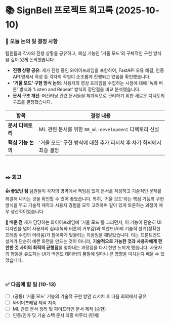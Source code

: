 # 📚 SignBell 프로젝트 회고록 (2025-10-10)

### 📌 오늘 논의 및 결정 사항
팀원들과 각자의 진행 상황을 공유하고, 핵심 기능인 '거울 모드'의 구체적인 구현 방식을 깊이 있게 논의했습니다.

- **진행 상황 공유**: 제가 진행 중인 와이어프레임을 포함하여, FastAPI 오류 해결, 인증 API 명세서 작성 등 각자의 작업이 순조롭게 진행되고 있음을 확인했습니다.
- **'거울 모드' 구현 방식 논의**: 사용자의 영상 프레임을 수집하는 시점에 대해 '녹화 버튼' 방식과 'Listen and Repeat' 방식의 장단점을 비교 분석했습니다.
- **문서 구조 개선**: 머신러닝 관련 문서들을 체계적으로 관리하기 위한 새로운 디렉토리 구조를 결정했습니다.

| 항목 | 결정 내용 |
| --- | --- |
| **문서 디렉토리** | ML 관련 문서를 위한 `08_ml-development` 디렉토리 신설 |
| **핵심 기능 논의** | '거울 모드' 구현 방식에 대한 추가 리서치 후 차기 회의에서 최종 결정 |

<br>

### ✒️ 회고

**👍 좋았던 점**
팀원들이 각자의 영역에서 책임감 있게 문서를 작성하고 기술적인 문제를 해결해 나가는 것을 확인할 수 있어 좋았습니다. 특히, '거울 모드'라는 핵심 기능의 구현 방식을 두고 기술적 제약과 사용자 경험을 모두 고려하며 깊이 있게 토론하는 과정이 매우 생산적이었습니다.

**🤔 배운 점**
제가 담당하는 와이어프레임에 '거울 모드'를 그리면서, 이 기능이 단순히 UI 디자인을 넘어 사용자의 심리(녹화 버튼의 거부감)와 백엔드/AI의 기술적 한계(정확한 프레임 수집의 어려움)가 첨예하게 맞물리는 지점임을 깨달았습니다. 이는 프론트엔드 설계가 단순히 예쁜 화면을 만드는 것이 아니라, **기술적으로 가능한 것과 사용자에게 편안한 것 사이의 최적의 균형점**을 찾아내는 과정임을 다시 한번 느끼게 했습니다. 사용자의 행동을 유도하는 UI가 백엔드 데이터의 품질에 얼마나 큰 영향을 미치는지 배울 수 있었습니다.

<br>

### ✅ 다음에 할 일 (10-13)
- [ ] (공통) '거울 모드' 기능의 기술적 구현 방안 리서치 후 다음 회의에서 공유
- [ ] 와이어프레임 제작 지속
- [ ] ML 관련 문서 정리 및 파이프라인 문서 제작 (승현)
- [ ] 인증/인가 및 기술 스택 문서 최종 마무리 (민재)
